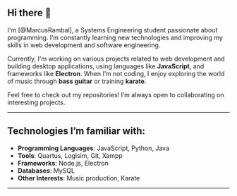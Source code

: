## Hi there 👋

I'm [@MarcusRambal], a Systems Engineering student passionate about programming. I’m constantly learning new technologies and improving my skills in web development and software engineering.

Currently, I'm working on various projects related to web development and building desktop applications, using languages like **JavaScript**, and frameworks like **Electron**. When I’m not coding, I enjoy exploring the world of music through **bass guitar** or training **karate**.

Feel free to check out my repositories! I’m always open to collaborating on interesting projects.

---

## Technologies I’m familiar with:

- **Programming Languages**: JavaScript, Python, Java
- **Tools**: Quartus, Logisim, Git, Xampp
- **Frameworks**: Node.js, Electron
- **Databases**: MySQL
- **Other Interests**: Music production, Karate

---



<!--
**MarcusRambal/MarcusRambal** is a ✨ _special_ ✨ repository because its `README.md` (this file) appears on your GitHub profile.

Here are some ideas to get you started:

- 🔭 I’m currently working on ...
- 🌱 I’m currently learning ...
- 👯 I’m looking to collaborate on ...
- 🤔 I’m looking for help with ...
- 💬 Ask me about ...
- 📫 How to reach me: ...
- 😄 Pronouns: ...
- ⚡ Fun fact: ...
-->
